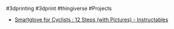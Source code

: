 #3dprinting #3dprint #thingiverse #Projects
- [Smartglove for Cyclists : 12 Steps (with Pictures) - Instructables](https://www.instructables.com/id/Smartglove-for-Cyclists/?utm_source=newsletter&utm_medium=email)
